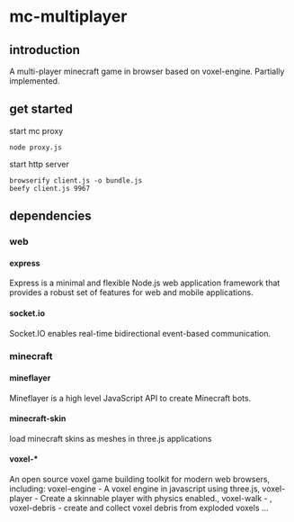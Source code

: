 # mc-multiplayer
## introduction
A multi-player minecraft game in browser based on voxel-engine. Partially implemented.
## get started
start mc proxy
```
node proxy.js
```
start http server
```
browserify client.js -o bundle.js
beefy client.js 9967
```

## dependencies
### web
#### express
Express is a minimal and flexible Node.js web application framework that provides a robust set of features for web and mobile applications.
#### socket.io
Socket.IO enables real-time bidirectional event-based communication.
### minecraft
#### mineflayer
Mineflayer is a high level JavaScript API to create Minecraft bots.
#### minecraft-skin
load minecraft skins as meshes in three.js applications
#### voxel-*
An open source voxel game building toolkit for modern web browsers, including:
voxel-engine - A voxel engine in javascript using three.js,
voxel-player - Create a skinnable player with physics enabled.,
voxel-walk - ,
voxel-debris - create and collect voxel debris from exploded voxels
...
